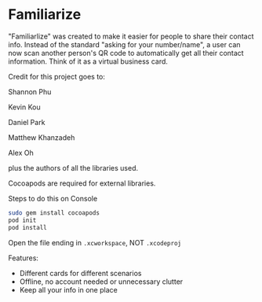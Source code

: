 # Familiarize


"Familiarlize" was created to make it easier for people to share their contact info. Instead of the standard "asking for your number/name", a user can now scan another person's QR code to automatically get all their contact information. Think of it as a virtual business card.

Credit for this project goes to:

Shannon Phu

Kevin Kou

Daniel Park

Matthew Khanzadeh

Alex Oh

plus the authors of all the libraries used.

Cocoapods are required for external libraries.

Steps to do this on Console

```bash
sudo gem install cocoapods
pod init
pod install
```
Open the file ending in `.xcworkspace`, NOT `.xcodeproj`

Features:
* Different cards for different scenarios
* Offline, no account needed or unnecessary clutter
* Keep all your info in one place
